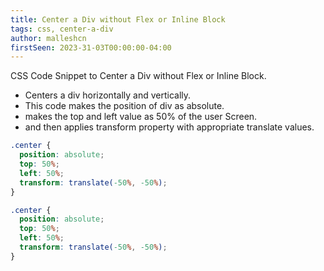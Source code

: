 ```yaml
---
title: Center a Div without Flex or Inline Block
tags: css, center-a-div
author: malleshcn
firstSeen: 2023-31-03T00:00:00-04:00
---
```


CSS Code Snippet to Center a Div without Flex or Inline Block.

- Centers a div horizontally and vertically.
- This code makes the position of div as absolute.
- makes the top and left value as 50% of the user Screen.
- and then applies transform property with appropriate translate values.

```css
.center {
  position: absolute;
  top: 50%;
  left: 50%;
  transform: translate(-50%, -50%);
}
```

```css
.center {
  position: absolute;
  top: 50%;
  left: 50%;
  transform: translate(-50%, -50%);
}
```
